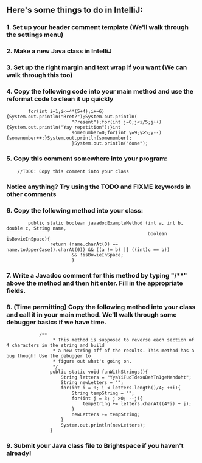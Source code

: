##  Here's some things to do in IntelliJ:

### 1.  Set up your header comment template (We'll walk through the settings menu)

### 2.  Make a new Java class in IntelliJ

### 3.  Set up the right margin and text wrap if you want (We can walk through this too)

### 4.  Copy the following code into your main method and use the reformat code to clean it up quickly

            for(int i=1;i<=4*(5+4);i+=6){System.out.println("Bret?");System.out.println(
                            "Present");for(int j=0;j<i/5;j++){System.out.println("Yay repetition");}int
                            somenumber=0;for(int y=9;y>5;y--){somenumber++;}System.out.println(somenumber);
                            }System.out.println("done");

### 5.  Copy this comment somewhere into your program:

        //TODO: Copy this comment into your class

### Notice anything? Try using the TODO and FIXME keywords in other comments

### 6.  Copy the following method into your class:


            public static boolean javadocExampleMethod (int a, int b, double c, String name,
                                                        boolean isBowieInSpace){
                    return (name.charAt(0) == name.toUpperCase().charAt(0)) && ((a != b) || ((int)c == b))
                            && !isBowieInSpace;
                            }

### 7.  Write a Javadoc comment for this method by typing "/**" above the method and then hit enter. Fill in the appropriate fields.

### 8.  (Time permitting) Copy the following method into your class and call it in your main method. We'll walk through some debugger basics if we have time.


                /**
                     * This method is supposed to reverse each section of 4 characters in the string and build
                     * a new string off of the results. This method has a bug though! Use the debugger to
                     * figure out what's going on.
                     */
                    public static void funWithStrings(){
                        String letters = "YyaYiFuoTdexuBehTnIgeMehdoht";
                        String newLetters = "";
                        for(int i = 0; i < letters.length()/4; ++i){
                            String tempString = "";
                            for(int j = 3; j >0; --j){
                                tempString += letters.charAt((4*i) + j);
                            }
                            newLetters += tempString;
                        }
                        System.out.println(newLetters);
                    }

### 9.  Submit your Java class file to Brightspace if you haven't already!